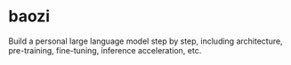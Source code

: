 # baozi
Build a personal large language model step by step, including architecture, pre-training, fine-tuning, inference acceleration, etc.
